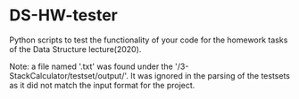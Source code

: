 # DS-HW-tester
Python scripts to test the functionality of your code for the homework tasks of the Data Structure lecture(2020).

Note: a file named '.txt' was found under the '/3-StackCalculator/testset/output/'.
It was ignored in the parsing of the testsets as it did not match the input format for the project.
